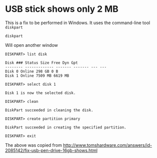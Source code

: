 # USB stick shows only 2 MB

This is a fix to be performed in Windows. It uses the command-line tool `diskpart`

```shell
diskpart
```

Will open another window

```
DISKPART> list disk

Disk ### Status Size Free Dyn Gpt
-------- ------------- ------- ------- --- ---
Disk 0 Online 298 GB 0 B
Disk 1 Online 7509 MB 6619 MB

DISKPART> select disk 1

Disk 1 is now the selected disk.

DISKPART> clean

DiskPart succeeded in cleaning the disk.

DISKPART> create partition primary

DiskPart succeeded in creating the specified partition.

DISKPART> exit
```

The above was copied from http://www.tomshardware.com/answers/id-2085142/fix-usb-pen-drive-16gb-shows.html
